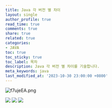 ```yaml
---
title: Java 각 버전 별 차이
layout: single
author_profile: true
read_time: true
comments: true
share: true
related: true
categories:
- JAVA
toc: true
toc_sticky: true
toc_label: 목차
description: Java 각 버전 별 차이를 기술합니다.
meta_keywords: java
last_modified_at: '2023-10-30 23:00:00 +0800'
---
```

![f7ujeEA.png](https://i.imgur.com/f7ujeEA.png)

![](https://i.imgur.com/zDqlTUb.png)
![](https://i.imgur.com/FymvvEP.png)
![](https://i.imgur.com/DaygYYb.png)
